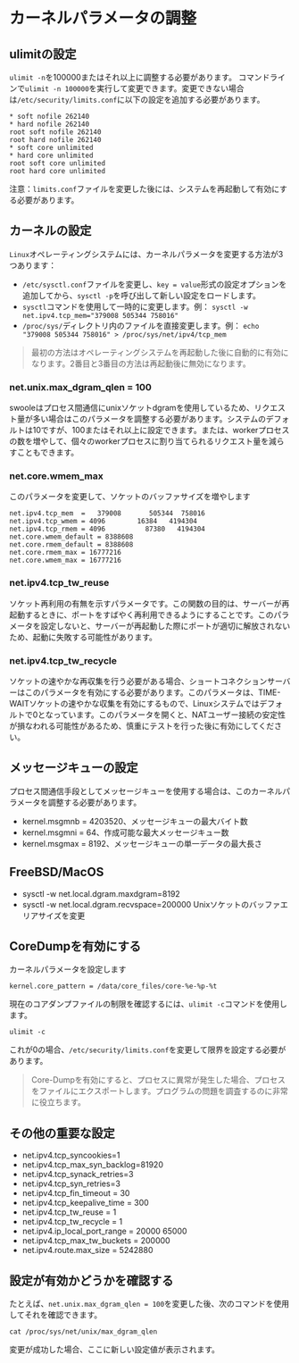 # カーネルパラメータの調整

## ulimitの設定

`ulimit -n`を100000またはそれ以上に調整する必要があります。 コマンドラインで`ulimit -n 100000`を実行して変更できます。変更できない場合は`/etc/security/limits.conf`に以下の設定を追加する必要があります。

```
* soft nofile 262140
* hard nofile 262140
root soft nofile 262140
root hard nofile 262140
* soft core unlimited
* hard core unlimited
root soft core unlimited
root hard core unlimited
```

注意：`limits.conf`ファイルを変更した後には、システムを再起動して有効にする必要があります。

## カーネルの設定

`Linux`オペレーティングシステムには、カーネルパラメータを変更する方法が3つあります：

- `/etc/sysctl.conf`ファイルを変更し、`key = value`形式の設定オプションを追加してから、`sysctl -p`を呼び出して新しい設定をロードします。
- `sysctl`コマンドを使用して一時的に変更します。例： `sysctl -w net.ipv4.tcp_mem="379008 505344 758016"`
- `/proc/sys/`ディレクトリ内のファイルを直接変更します。例： `echo "379008 505344 758016" > /proc/sys/net/ipv4/tcp_mem`

> 最初の方法はオペレーティングシステムを再起動した後に自動的に有効になります。2番目と3番目の方法は再起動後に無効になります。

### net.unix.max_dgram_qlen = 100

swooleはプロセス間通信にunixソケットdgramを使用しているため、リクエスト量が多い場合はこのパラメータを調整する必要があります。システムのデフォルトは10ですが、100またはそれ以上に設定できます。または、workerプロセスの数を増やして、個々のworkerプロセスに割り当てられるリクエスト量を減らすこともできます。

### net.core.wmem_max

このパラメータを変更して、ソケットのバッファサイズを増やします

```
net.ipv4.tcp_mem  =   379008       505344  758016
net.ipv4.tcp_wmem = 4096        16384   4194304
net.ipv4.tcp_rmem = 4096          87380   4194304
net.core.wmem_default = 8388608
net.core.rmem_default = 8388608
net.core.rmem_max = 16777216
net.core.wmem_max = 16777216
```

### net.ipv4.tcp_tw_reuse

ソケット再利用の有無を示すパラメータです。この関数の目的は、サーバーが再起動するときに、ポートをすばやく再利用できるようにすることです。このパラメータを設定しないと、サーバーが再起動した際にポートが適切に解放されないため、起動に失敗する可能性があります。

### net.ipv4.tcp_tw_recycle

ソケットの速やかな再収集を行う必要がある場合、ショートコネクションサーバーはこのパラメータを有効にする必要があります。このパラメータは、TIME-WAITソケットの速やかな収集を有効にするもので、Linuxシステムではデフォルトで0となっています。このパラメータを開くと、NATユーザー接続の安定性が損なわれる可能性があるため、慎重にテストを行った後に有効にしてください。

## メッセージキューの設定

プロセス間通信手段としてメッセージキューを使用する場合は、このカーネルパラメータを調整する必要があります。

- kernel.msgmnb = 4203520、メッセージキューの最大バイト数
- kernel.msgmni = 64、作成可能な最大メッセージキュー数
- kernel.msgmax = 8192、メッセージキューの単一データの最大長さ

## FreeBSD/MacOS

- sysctl -w net.local.dgram.maxdgram=8192
- sysctl -w net.local.dgram.recvspace=200000
  Unixソケットのバッファエリアサイズを変更

## CoreDumpを有効にする

カーネルパラメータを設定します

```
kernel.core_pattern = /data/core_files/core-%e-%p-%t
```

現在のコアダンプファイルの制限を確認するには、`ulimit -c`コマンドを使用します。

```shell
ulimit -c
```

これが0の場合、`/etc/security/limits.conf`を変更して限界を設定する必要があります。

> Core-Dumpを有効にすると、プロセスに異常が発生した場合、プロセスをファイルにエクスポートします。プログラムの問題を調査するのに非常に役立ちます。

## その他の重要な設定

- net.ipv4.tcp_syncookies=1
- net.ipv4.tcp_max_syn_backlog=81920
- net.ipv4.tcp_synack_retries=3
- net.ipv4.tcp_syn_retries=3
- net.ipv4.tcp_fin_timeout = 30
- net.ipv4.tcp_keepalive_time = 300
- net.ipv4.tcp_tw_reuse = 1
- net.ipv4.tcp_tw_recycle = 1
- net.ipv4.ip_local_port_range = 20000 65000
- net.ipv4.tcp_max_tw_buckets = 200000
- net.ipv4.route.max_size = 5242880

## 設定が有効かどうかを確認する

たとえば、`net.unix.max_dgram_qlen = 100`を変更した後、次のコマンドを使用してそれを確認できます。

```shell
cat /proc/sys/net/unix/max_dgram_qlen
```

変更が成功した場合、ここに新しい設定値が表示されます。
